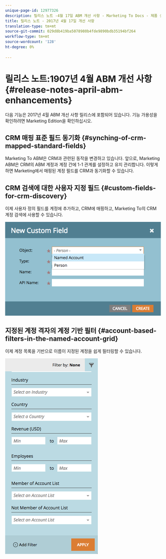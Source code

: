 ```yaml
---
unique-page-id: 12977326
description: 릴리스 노트 -4월 17일 ABM 개선 사항 - Marketing To Docs - 제품 설명서
title: 릴리스 노트 - 2017년 4월 17일 개선 사항
translation-type: tm+mt
source-git-commit: 029d8b419ba5078980b4fde9890bdb35194bf264
workflow-type: tm+mt
source-wordcount: '128'
ht-degree: 0%

---
```



# 릴리스 노트:1907년 4월 ABM 개선 사항 {#release-notes-april-abm-enhancements}

다음 기능은 2017년 4월 ABM 개선 사항 릴리스에 포함되어 있습니다. 기능 가용성을 확인하려면 Marketing Edition을 확인하십시오.

## CRM 매핑 표준 필드 동기화 {#synching-of-crm-mapped-standard-fields}

Marketing To ABM은 CRM과 관련된 동작을 변경하고 있습니다. 앞으로, Marketing ABM은 CRM의 ABM 계정과 계정 간에 1-1 관계를 설정하고 유지 관리합니다. 이렇게 하면 Marketing에서 매핑된 계정 필드를 CRM과 동기화할 수 있습니다.

## CRM 검색에 대한 사용자 지정 필드 {#custom-fields-for-crm-discovery}

이제 사용자 정의 필드를 계정에 추가하고, CRM에 매핑하고, Marketing To의 CRM 계정 검색에 사용할 수 있습니다.

![](assets/new-custom-field.png)

## 지정된 계정 격자의 계정 기반 필터 {#account-based-filters-in-the-named-account-grid}

이제 계정 목록을 기반으로 이름이 지정된 계정을 쉽게 필터링할 수 있습니다.

![](assets/named-account-filters.png)
